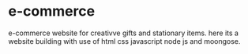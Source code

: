 # e-commerce 
e-commerce website for creativve gifts and stationary items. here its a website building with use of html css javascript node js and moongose.
